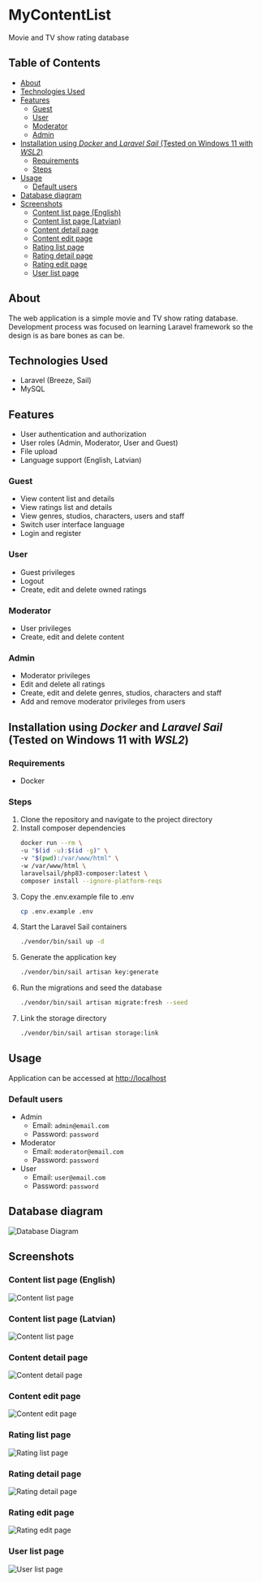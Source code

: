 # MyContentList

Movie and TV show rating database

## Table of Contents

-   [About](#about)
-   [Technologies Used](#technologies-used)
-   [Features](#features)
    -   [Guest](#guest)
    -   [User](#user)
    -   [Moderator](#moderator)
    -   [Admin](#admin)
-   [Installation using _Docker_ and _Laravel Sail_ (Tested on Windows 11 with _WSL2_)](#installation-using-docker-and-laravel-sail-tested-on-windows-11-with-wsl2)
    -   [Requirements](#requirements)
    -   [Steps](#steps)
-   [Usage](#usage)
    -   [Default users](#default-users)
-   [Database diagram](#database-diagram)
-   [Screenshots](#screenshots)
    -   [Content list page (English)](#content-list-page-english)
    -   [Content list page (Latvian)](#content-list-page-latvian)
    -   [Content detail page](#content-detail-page)
    -   [Content edit page](#content-edit-page)
    -   [Rating list page](#rating-list-page)
    -   [Rating detail page](#rating-detail-page)
    -   [Rating edit page](#rating-edit-page)
    -   [User list page](#user-list-page)

## About

The web application is a simple movie and TV show rating database. Development process was focused on learning Laravel framework so the design is as bare bones as can be.

## Technologies Used

-   Laravel (Breeze, Sail)
-   MySQL

## Features

-   User authentication and authorization
-   User roles (Admin, Moderator, User and Guest)
-   File upload
-   Language support (English, Latvian)

### Guest

-   View content list and details
-   View ratings list and details
-   View genres, studios, characters, users and staff
-   Switch user interface language
-   Login and register

### User

-   Guest privileges
-   Logout
-   Create, edit and delete owned ratings

### Moderator

-   User privileges
-   Create, edit and delete content

### Admin

-   Moderator privileges
-   Edit and delete all ratings
-   Create, edit and delete genres, studios, characters and staff
-   Add and remove moderator privileges from users

## Installation using _Docker_ and _Laravel Sail_ (Tested on Windows 11 with _WSL2_)

### Requirements

-   Docker

### Steps

1. Clone the repository and navigate to the project directory
2. Install composer dependencies
    ```bash
    docker run --rm \
    -u "$(id -u):$(id -g)" \
    -v "$(pwd):/var/www/html" \
    -w /var/www/html \
    laravelsail/php83-composer:latest \
    composer install --ignore-platform-reqs
    ```
3. Copy the .env.example file to .env
    ```bash
    cp .env.example .env
    ```
4. Start the Laravel Sail containers
    ```bash
    ./vendor/bin/sail up -d
    ```
5. Generate the application key
    ```bash
    ./vendor/bin/sail artisan key:generate
    ```
6. Run the migrations and seed the database
    ```bash
    ./vendor/bin/sail artisan migrate:fresh --seed
    ```
7. Link the storage directory
    ```bash
    ./vendor/bin/sail artisan storage:link
    ```

## Usage

Application can be accessed at <http://localhost>

### Default users

-   Admin
    -   Email: `admin@email.com`
    -   Password: `password`
-   Moderator
    -   Email: `moderator@email.com`
    -   Password: `password`
-   User
    -   Email: `user@email.com`
    -   Password: `password`

## Database diagram

![Database Diagram](./screenshots/database_diagram.svg)

## Screenshots

### Content list page (English)

![Content list page](./screenshots/content_list_eng.png)

### Content list page (Latvian)

![Content list page](./screenshots/content_list_lat.png)

### Content detail page

![Content detail page](./screenshots/content_detail.png)

### Content edit page

![Content edit page](./screenshots/content_edit.png)

### Rating list page

![Rating list page](./screenshots/rating_list.png)

### Rating detail page

![Rating detail page](./screenshots/rating_detail.png)

### Rating edit page

![Rating edit page](./screenshots/rating_edit.png)

### User list page

![User list page](./screenshots/user_list.png)
